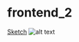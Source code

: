 # frontend_2

<a href="https://www.uidesigndaily.com/posts/figma-cards-card-dark-mode-day-1479">Sketch</a>
![alt text](https://www.uidesigndaily.com/uploads/1490/day_1490.png)
